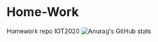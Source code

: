 # Home-Work
Homework repo IOT2020
![Anurag's GitHub stats](https://github-readme-stats.vercel.app/api?username=DmytroHoretskyi)
